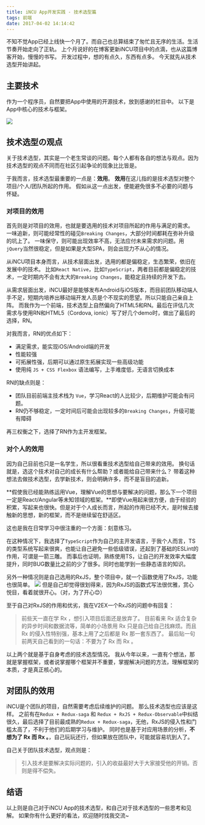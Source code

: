 ```yaml
---
title: iNCU App开发实践 - 技术选型篇
tags: 前端
date: 2017-04-02 14:14:42
---
```


不知不觉App已经上线快一个月了。而自己也总算结束了匆忙且无序的生活。生活节奏开始走向了正轨。
上个月说好的在博客更新iNCU项目中的点滴，也从这篇博客开始，慢慢的书写。
开发过程中，想的有点久，东西有点多。
今天就先从技术选型开始讲起。

## 主要技术

作为一个程序员，自然要把App中使用的开源技术，放到感谢的栏目中。
以下是App中核心的技术与框架。

![](http://7xoxxe.com1.z0.glb.clouddn.com/2017-04-02-Screenshot_2017-04-02-14-20-09-589.png)

## 技术选型の观点

关于技术选型，其实是一个老生常谈的问题。每个人都有各自的想法与观点。因为技术选型的观点不同而在社区引起争论的现象比比皆是。

于我而言，技术选型最重要的一点是：**效用**。
**效用**在这儿指的是技术选型对整个项目/个人/团队所起的作用。
假如从这一点出发，便能避免很多不必要的问题与怀疑。

### 对项目的效用
首先则是对项目的效用，也就是要选用的技术对项目所起的作用与满足的需求。
一味追新，则可能经常性的碰见`Breaking Changes`，大部分时间都耗在弥补升级的坑上了。
一味保守，则可能出现效率不高，无法应付未来需求的问题。用`jQuery`当然很稳定，但是如果是大型SPA，则会出现力不从心的情况。

从iNCU项目本身而言，从技术层面出发，选用的都是偏稳定，生态繁荣，依旧在发展中的技术。
比如`React Native`，比如`TypeScript`，两者目前都是偏稳定的技术，一定时期内不会有太大的`Breaking Changes`，能稳定且持续的开发下去。

从需求层面出发，iNCU最好是能够发布Android与iOS版本，而目前团队移动端人手不足，短期内培养出移动端开发人员是个不现实的愿望。所以只能自己亲自上阵。
而我作为一个前端，技术选型上自然偏向了HTML5和RN。最后在评估几次需求与使用RN和HTML5（Cordova, ionic）写了好几个demo时，做出了最后的选择，RN。


对我而言，RN的优点如下：

  - 满足需求，能实现iOS/Android端的开发
  - 性能较强
  - 可拓展性强，后期可以通过原生拓展实现一些高级功能
  - 使用纯 `JS + CSS Flexbox` 语法编写，上手难度低，无语言切换成本

RN的缺点则是：

  - 团队目前前端主技术栈为 `Vue`，学习React的人比较少，后期维护可能会有问题。
  - RN仍不够稳定，一定时间后可能会出现较多的`Breaking Changes`，升级可能有障碍


再三权衡之下，选择了RN作为主开发框架。

### 对个人的效用

因为自己目前也只是一名学生，所以很看重技术选型给自己带来的效用。
换句话就是，选这个技术对自己的成长有什么帮助？或者能给自己带来什么？
带着这种想法去做技术选型，去学新技术，则会明确许多，而不是盲目的追新。

**假使我已经能熟练运用Vue，理解Vue的思想与要解决的问题，那么下一个项目一定是React/Angular等未知领域的框架。**即使Vue用起来很方便，由于经验的积累，写起来也很快。但是对于个人成长而言，所起的作用已经不大，是时候去接触新的思想，新的框架，而不是继续留在舒适区。

这也是我在日常学习中很注重的一个方面：刻意练习。

在这种情况下，我选择了`TypeScript`作为自己的主开发语言，于我个人而言，TS的类型系统写起来很爽，也能让自己避免一些低级错误，还起到了基础的ESLint的作用，可谓是一箭三雕。
而事后也证明，熟练使用TS，让自己的开发效率大幅度提升，同时BUG数量比之前的少了很多。同时也能学到一些静态语言的知识。

另外一种情况则是自己选用的RxJS，整个项目中，就一个函数使用了RxJS，功能也很简单。
![](http://7xoxxe.com1.z0.glb.clouddn.com/2017-04-02-mmexport1491122290101.jpg)
但是自己却觉得很划得来，因为RxJS的函数式写法很优雅，赏心悦目，看着就很开心。（对，为了开心😊）

至于自己对RxJS的作用和优劣，我在V2EX一个RxJS的问题中有回复：

> 前些天一直在学 Rx ，想引入项目后面还是放弃了。 
目前看来 Rx 适合复杂的异步时间和数据流等，简单的小场景用 Rx 只是自己给自己找麻烦。而且 Rx 的侵入性特别强，基本上用了之后都是 Rx 那一套东西了。 
最后贴一句前两天自己看到的一句话：不要为了 Rx 而 Rx 。

以上两个就是基于自身考虑的技术选型情况。
我从今年以来，一直有个想法，那就是掌握框架，或者说掌握哪个框架并不重要，掌握解决问题的方法，理解框架的本质，才是真正核心的。

## 对团队的效用

iNCU是个团队的项目，自然需要考虑后续维护的问题。
那么技术选型也应该是这样。
之前有在`Redux + Redux-saga` 和 `Redux + RxJS + Redux-Observable`中纠结很久，最后选择了目前最成熟的`Redux + Redux-saga`，无他，RxJS的侵入性和门槛太高了，不利于他们的后期学习与维护。
同时也是基于对应用场景的分析，**不想为了 Rx 而 Rx 。**，自己玩玩还行，但如果放在团队中，可能就容易坑到人了。

自己关于团队技术选型，观点则是：

> 引入技术是要解决实际问题的，引入的收益最好大于大家接受他的开销。否则是得不偿失。

## 结语

以上则是自己对于iNCU App的技术选型，和自己对于技术选型的一些思考和见解。
如果你有什么更好的看法，欢迎随时找我交流~
